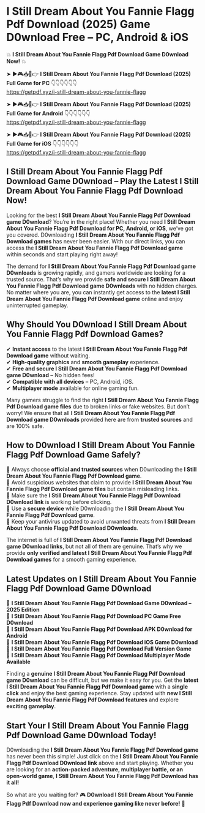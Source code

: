 # I Still Dream About You Fannie Flagg Pdf Download (2025) Game D0wnload Free – PC, Android & iOS

💥 **I Still Dream About You Fannie Flagg Pdf Download Game D0wnload Now!** 💥  

➤ ►🎮📥📱👉 **I Still Dream About You Fannie Flagg Pdf Download (2025) Full Game for PC** 👇👇👇👇👇👇  
https://getpdf.xyz/i-still-dream-about-you-fannie-flagg  

➤ ►🎮📥📱👉 **I Still Dream About You Fannie Flagg Pdf Download (2025) Full Game for Android** 👇👇👇👇👇👇  
https://getpdf.xyz/i-still-dream-about-you-fannie-flagg  

➤ ►🎮📥📱👉 **I Still Dream About You Fannie Flagg Pdf Download (2025) Full Game for iOS** 👇👇👇👇👇👇  
https://getpdf.xyz/i-still-dream-about-you-fannie-flagg  

## I Still Dream About You Fannie Flagg Pdf Download Game D0wnload – Play the Latest I Still Dream About You Fannie Flagg Pdf Download Now!

Looking for the best **I Still Dream About You Fannie Flagg Pdf Download game D0wnload**? You’re in the right place! Whether you need **I Still Dream About You Fannie Flagg Pdf Download for PC, Android, or iOS**, we’ve got you covered. D0wnloading **I Still Dream About You Fannie Flagg Pdf Download games** has never been easier. With our direct links, you can access the **I Still Dream About You Fannie Flagg Pdf Download game** within seconds and start playing right away!  

The demand for **I Still Dream About You Fannie Flagg Pdf Download game D0wnloads** is growing rapidly, and gamers worldwide are looking for a trusted source. That’s why we provide **safe and secure I Still Dream About You Fannie Flagg Pdf Download game D0wnloads** with no hidden charges. No matter where you are, you can instantly get access to the **latest I Still Dream About You Fannie Flagg Pdf Download game** online and enjoy uninterrupted gameplay.  

## **Why Should You D0wnload I Still Dream About You Fannie Flagg Pdf Download Games?**  

✔ **Instant access** to the latest **I Still Dream About You Fannie Flagg Pdf Download game** without waiting.  
✔ **High-quality graphics** and **smooth gameplay** experience.  
✔ **Free and secure I Still Dream About You Fannie Flagg Pdf Download game D0wnload** – No hidden fees!  
✔ **Compatible with all devices** – PC, Android, iOS.  
✔ **Multiplayer mode** available for online gaming fun.  

Many gamers struggle to find the right **I Still Dream About You Fannie Flagg Pdf Download game files** due to broken links or fake websites. But don’t worry! We ensure that all **I Still Dream About You Fannie Flagg Pdf Download game D0wnloads** provided here are from **trusted sources** and are 100% safe.  

## **How to D0wnload I Still Dream About You Fannie Flagg Pdf Download Game Safely?**  

📌 Always choose **official and trusted sources** when D0wnloading the **I Still Dream About You Fannie Flagg Pdf Download game**.  
📌 Avoid suspicious websites that claim to provide **I Still Dream About You Fannie Flagg Pdf Download game files** but contain misleading links.  
📌 Make sure the **I Still Dream About You Fannie Flagg Pdf Download D0wnload link** is working before clicking.  
📌 Use a **secure device** while D0wnloading the **I Still Dream About You Fannie Flagg Pdf Download game**.  
📌 Keep your antivirus updated to avoid unwanted threats from **I Still Dream About You Fannie Flagg Pdf Download D0wnloads**.  

The internet is full of **I Still Dream About You Fannie Flagg Pdf Download game D0wnload links**, but not all of them are genuine. That’s why we provide **only verified and latest I Still Dream About You Fannie Flagg Pdf Download games** for a smooth gaming experience.  

## **Latest Updates on I Still Dream About You Fannie Flagg Pdf Download Game D0wnload**  

🔹 **I Still Dream About You Fannie Flagg Pdf Download Game D0wnload – 2025 Edition**  
🔹 **I Still Dream About You Fannie Flagg Pdf Download PC Game Free D0wnload**  
🔹 **I Still Dream About You Fannie Flagg Pdf Download APK D0wnload for Android**  
🔹 **I Still Dream About You Fannie Flagg Pdf Download iOS Game D0wnload**  
🔹 **I Still Dream About You Fannie Flagg Pdf Download Full Version Game**  
🔹 **I Still Dream About You Fannie Flagg Pdf Download Multiplayer Mode Available**  

Finding a **genuine I Still Dream About You Fannie Flagg Pdf Download game D0wnload** can be difficult, but we make it easy for you. Get the **latest I Still Dream About You Fannie Flagg Pdf Download game** with a **single click** and enjoy the best gaming experience. Stay updated with **new I Still Dream About You Fannie Flagg Pdf Download features** and explore **exciting gameplay**.  

## **Start Your I Still Dream About You Fannie Flagg Pdf Download Game D0wnload Today!**  

D0wnloading the **I Still Dream About You Fannie Flagg Pdf Download game** has never been this simple! Just click on the **I Still Dream About You Fannie Flagg Pdf Download D0wnload link** above and start playing. Whether you are looking for an **action-packed adventure, multiplayer battle, or an open-world game**, **I Still Dream About You Fannie Flagg Pdf Download has it all!**  

So what are you waiting for? 🎮 **D0wnload I Still Dream About You Fannie Flagg Pdf Download now and experience gaming like never before!** 🚀  